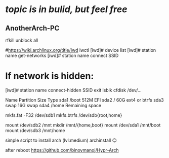# *topic is in bulid, but feel free*

## AnotherArch-PC
rfkill unblock all

#https://wiki.archlinux.org/title/Iwd
iwctl
[iwd]# device list
[iwd]# station name get-networks
[iwd]# station name connect SSID
# If network is hidden:
[iwd]# station name connect-hidden SSID
  exit
lsblk
cfdisk /dev/...

Name Partition Size Type
sda1 /boot 512M EFI
sda2 / 60G ext4 or btrfs
sda3 swap 16G swap
sda4 /home Remaining space

mkfs.fat -F32 /dev/sdb1
mkfs.btrfs /dev/sdb{root,home}

mount /dev/sdb2 /mnt
mkdir /mnt/{home,boot}
mount /dev/sda1 /mnt/boot
mount /dev/sdb3 /mnt/home



simple script to install arch (lvl:medium)
archinstall 😉

after reboot
https://github.com/binoymanoj/Hypr-Arch
